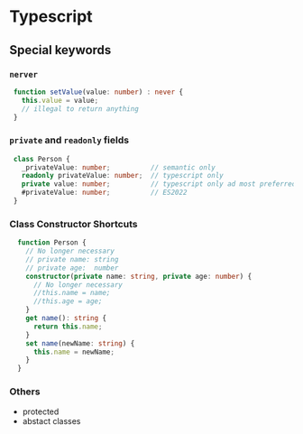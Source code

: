 # Typescript
## Special keywords
### `nerver`
```typescript
 function setValue(value: number) : never {
   this.value = value;
   // illegal to return anything
 }
```

### `private` and `readonly` fields
```typescript
 class Person {
   _privateValue: number;          // semantic only
   readonly privateValue: number;  // typescript only
   private value: number;          // typescript only ad most preferred
   #privateValue: number;          // ES2022
 }
```

### Class Constructor Shortcuts
```typescript
  function Person {
    // No longer necessary
    // private name: string
    // private age:  number
    constructor(private name: string, private age: number) {
      // No longer necessary
      //this.name = name;
      //this.age = age;
    }
    get name(): string {
      return this.name;
    }
    set name(newName: string) {
      this.name = newName;
    }
  }
```

### Others
 - protected
 - abstact classes
